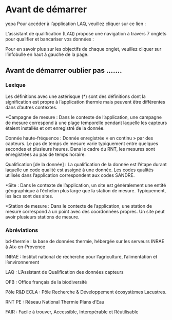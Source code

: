 
# Avant de démarrer
yepa
Pour accéder à l’application LAQ, veuillez cliquer sur ce lien :

L’assistant de qualification (LAQ) propose une navigation à travers 7 onglets pour qualifier et bancariser vos données : 

Pour en savoir plus sur les objectifs de chaque onglet, veuillez cliquer sur l’infobulle en haut à gauche de la page. 

## Avant de démarrer oublier pas .......


### Lexique 

Les définitions avec une astérisque (*) sont des définitions dont la signification est propre à l’application thermie mais peuvent être différentes dans d’autres contextes.

*Campagne de mesure : Dans le contexte de l’application, une campagne de mesure correspond à une plage temporelle pendant laquelle les capteurs étaient installés et ont enregistré de la donnée.

Donnée haute-fréquence : Donnée enregistrée « en continu » par des capteurs. Le pas de temps de mesure varie typiquement entre quelques secondes et plusieurs heures. Dans le cadre du RNT, les mesures sont enregistrées au pas de temps horaire.

Qualification [de la donnée] : La qualification de la donnée est l’étape durant laquelle un code qualité est assigné à une donnée. Les codes qualités utilisés dans l’application correspondent aux codes SANDRE.

*Site : Dans le contexte de l’application, un site est généralement une entité géographique à l’échelon plus large que la station de mesure. Typiquement, les lacs sont des sites.

*Station de mesure : Dans le contexte de l’application, une station de mesure correspond à un point avec des coordonnées propres. Un site peut avoir plusieurs stations de mesure.


### Abréviations 

bd-thermie : la base de données thermie, hébergée sur les serveurs INRAE à Aix-en-Provence

INRAE : Institut national de recherche pour l’agriculture, l’alimentation et l’environnement

LAQ : L’Assistant de Qualification des données capteurs

OFB : Office français de la biodiversité

Pôle R&D ECLA : Pôle Recherche & Développement écosystèmes Lacustres. 

RNT PE : Réseau National Thermie Plans d’Eau

FAIR : Facile à trouver, Accessible, Interopérable et Réutilisable 

